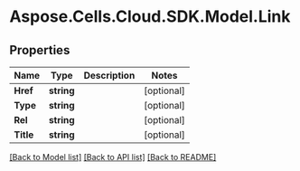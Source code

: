# Aspose.Cells.Cloud.SDK.Model.Link
## Properties

Name | Type | Description | Notes
------------ | ------------- | ------------- | -------------
**Href** | **string** |  | [optional] 
**Type** | **string** |  | [optional] 
**Rel** | **string** |  | [optional] 
**Title** | **string** |  | [optional] 

[[Back to Model list]](../README.md#documentation-for-models) [[Back to API list]](../README.md#documentation-for-api-endpoints) [[Back to README]](../README.md)

